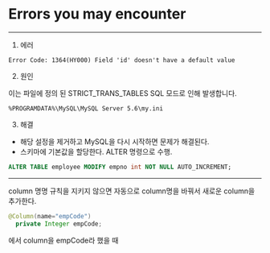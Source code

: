 # Errors you may encounter
------------


1. 에러
```
Error Code: 1364(HY000) Field 'id' doesn't have a default value
```

2. 원인  

이는 파일에 정의 된 STRICT_TRANS_TABLES SQL 모드로 인해 발생합니다. 
```
%PROGRAMDATA%\MySQL\MySQL Server 5.6\my.ini
```
3. 해결

* 해당 설정을 제거하고 MySQL을 다시 시작하면 문제가 해결된다.
* 스키마에 기본값을 할당한다. ALTER 명령으로 수행.

```SQL
ALTER TABLE employee MODIFY empno int NOT NULL AUTO_INCREMENT;
```
---------

column 명명 규칙을 지키지 않으면 자동으로 column명을 바꿔서 새로운 column을 추가한다.
```java  
@Column(name="empCode")
  private Integer empCode;
```
에서 column을 empCode라 했을 때  
